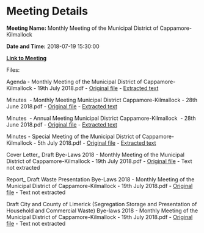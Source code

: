 # Meeting Details

**Meeting Name:** Monthly Meeting of the Municipal District of Cappamore-Kilmallock

**Date and Time:** 2018-07-19 15:30:00

**[Link to Meeting](https://www.limerick.ie/council/whats-on/monthly-meeting-municipal-district-cappamore-kilmallock-39)**

Files: 

Agenda - Monthly Meeting of the Municipal District of Cappamore-Kilmallock - 19th July 2018.pdf - [Original file](https://www.limerick.ie/sites/default/files/media/documents/2018-07/01%20Agenda%20MD%20Meeting%2019th%20July%202018.pdf) - [Extracted text](./Agenda%20-%C2%A0Monthly%20Meeting%20of%20the%20Municipal%20District%20of%20Cappamore-Kilmallock%20-%2019th%20July%202018.md)

Minutes  - Monthly Meeting Municipal District Cappamore-Kilmallock - 28th June 2018.pdf - [Original file](https://www.limerick.ie/sites/default/files/media/documents/2018-07/02%20Minutes%20Monthly%20Meeting%20Municipal%20District%20Cappamore-Kilmallock%2028thJune2018.pdf) - [Extracted text](./Minutes%C2%A0%20-%20Monthly%20Meeting%20Municipal%20District%20Cappamore-Kilmallock%20-%2028th%20June%202018.md)

Minutes  - Annual Meeting Municipal District Cappamore-Kilmallock  - 28th June 2018.pdf - [Original file](https://www.limerick.ie/sites/default/files/media/documents/2018-07/03%20Minutes%20Annual%20Meeting%20Municipal%20District%20Cappamore-Kilmallock%2028thJune2018.pdf) - [Extracted text](./Minutes%C2%A0%20-%20Annual%20Meeting%20Municipal%20District%20Cappamore-Kilmallock%C2%A0%20-%2028th%20June%202018.md)

Minutes - Special Meeting of the Municipal District of Cappamore-Kilmallock - 5th July 2018.pdf - [Original file](https://www.limerick.ie/sites/default/files/media/documents/2018-07/04%20Minutes%20Special%20Meeting%20Municipal%20District%20Cappamore-Kilmallock.pdf) - [Extracted text](./Minutes%20-%20Special%C2%A0Meeting%20of%20the%20Municipal%20District%20of%20Cappamore-Kilmallock%20-%205th%20July%202018.md)

Cover Letter_ Draft Bye-Laws 2018 - Monthly Meeting of the Municipal District of Cappamore-Kilmallock - 19th July 2018.pdf - [Original file](https://www.limerick.ie/sites/default/files/media/documents/2018-07/05%20Cover%20Letter%20re%20Draft%20Bye-Laws%202018.pdf) - Text not extracted

Report_ Draft Waste Presentation Bye-Laws 2018 - Monthly Meeting of the Municipal District of Cappamore-Kilmallock - 19th July 2018.pdf - [Original file](https://www.limerick.ie/sites/default/files/media/documents/2018-07/06%20Report%20-%20Draft%20Waste%20Presentation%20Bye-Laws%202018.pdf) - Text not extracted

Draft City and County of Limerick (Segregation Storage and Presentation of Household and Commercial Waste) Bye-laws 2018 - Monthly Meeting of the Municipal District of Cappamore-Kilmallock - 19th July 2018.pdf - [Original file](https://www.limerick.ie/sites/default/files/media/documents/2018-07/07%20Draft%20City%20and%20County%20of%20Limerick%20%28Segregation%20Storage%20and%20Presentation%20of%20Household%20and%20Commercial%20Waste%29%20Bye-laws%202018.pdf) - Text not extracted

